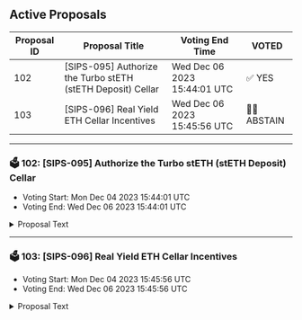 ## Active Proposals

| Proposal ID | Proposal Title | Voting End Time | VOTED |
|-------------|----------------|-----------------|-------|
| 102 | [SIPS-095] Authorize the Turbo stETH (stETH Deposit) Cellar | Wed Dec 06 2023 15:44:01 UTC | ✅ YES |
| 103 | [SIPS-096] Real Yield ETH Cellar Incentives | Wed Dec 06 2023 15:45:56 UTC | 🤷‍♂️ ABSTAIN |

---

### 🗳 102: [SIPS-095] Authorize the Turbo stETH (stETH Deposit) Cellar
- Voting Start: Mon Dec 04 2023 15:44:01 UTC
- Voting End: Wed Dec 06 2023 15:44:01 UTC

<details>
<summary>Proposal Text</summary>
 
This proposal is for the authorization of the Turbo stETH (stETH Deposit) Cellar. The strategy for the cellar is provided by Seven Seas Capital.nnThe goal of the strategy is to provide a way for users to directly deposit stETH into Turbo STETH (instead of first converting to WETH). More information about the strategy, including strategy description can be found in the original forum post:nnhttps://community.sommelier.finance/t/sips-095-turbo-steth-steth-deposit-cellar-proposal/1219nnIf approved, the chain will accept signed function calls submitted to the cellar contract from the strategy provider.nn-------------------------------------------------------------------nnName: Turbo STETH (STETH Deposit)nnCellar share token: TurboSTETH2nnPlatform fee: 1% (0.85% for strategy provider + 0.15% for protocol)nnPerformance fee: 0%nnStrategy providers: Seven Seas CapitalnnCellar address: 0xc7372Ab5dd315606dB799246E8aA112405abAeFfnnEtherscan: https://etherscan.io/address/0xc7372Ab5dd315606dB799246E8aA112405abAeFfnnSource: https://github.com/PeggyJV/cellar-contracts/blob/main/src/base/Cellar.solnnAudits (Macro): https://0xmacro.com/library/audits/sommelier-9.htmlnn
</details>

---

### 🗳 103: [SIPS-096] Real Yield ETH Cellar Incentives
- Voting Start: Mon Dec 04 2023 15:45:56 UTC
- Voting End: Wed Dec 06 2023 15:45:56 UTC

<details>
<summary>Proposal Text</summary>
 
This proposal is intended to authorize a one-time transfer of 400,000 SOMM from the community pool to the CellarStaking contract, which is used to incentivize Real Yield ETH cellar depositors on Ethereum Mainnet.nnSee the corresponding forum post for more details: https://community.sommelier.finance/t/sips-096-upcoming-real-yield-eth-liquidity-mining-incentives-proposal/1220
</details>
